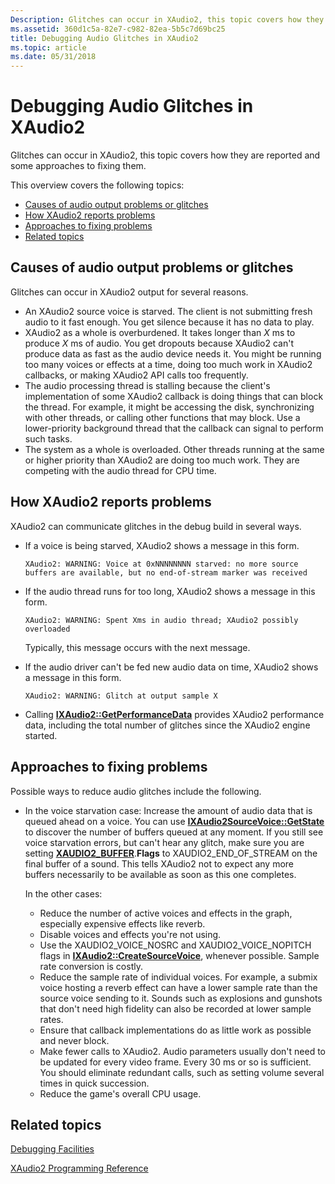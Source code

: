 ```yaml
---
Description: Glitches can occur in XAudio2, this topic covers how they are reported and some approaches to fixing them.
ms.assetid: 360d1c5a-82e7-c982-82ea-5b5c7d69bc25
title: Debugging Audio Glitches in XAudio2
ms.topic: article
ms.date: 05/31/2018
---
```


# Debugging Audio Glitches in XAudio2

Glitches can occur in XAudio2, this topic covers how they are reported and some approaches to fixing them.

This overview covers the following topics:

-   [Causes of audio output problems or glitches](#causes-of-audio-output-problems-or-glitches)
-   [How XAudio2 reports problems](#how-xaudio2-reports-problems)
-   [Approaches to fixing problems](#approaches-to-fixing-problems)
-   [Related topics](#related-topics)

## Causes of audio output problems or glitches

Glitches can occur in XAudio2 output for several reasons.

-   An XAudio2 source voice is starved. The client is not submitting fresh audio to it fast enough. You get silence because it has no data to play.
-   XAudio2 as a whole is overburdened. It takes longer than *X* ms to produce *X* ms of audio. You get dropouts because XAudio2 can't produce data as fast as the audio device needs it. You might be running too many voices or effects at a time, doing too much work in XAudio2 callbacks, or making XAudio2 API calls too frequently.
-   The audio processing thread is stalling because the client's implementation of some XAudio2 callback is doing things that can block the thread. For example, it might be accessing the disk, synchronizing with other threads, or calling other functions that may block. Use a lower-priority background thread that the callback can signal to perform such tasks.
-   The system as a whole is overloaded. Other threads running at the same or higher priority than XAudio2 are doing too much work. They are competing with the audio thread for CPU time.

## How XAudio2 reports problems

XAudio2 can communicate glitches in the debug build in several ways.

-   If a voice is being starved, XAudio2 shows a message in this form.

    ``` syntax
    XAudio2: WARNING: Voice at 0xNNNNNNNN starved: no more source buffers are available, but no end-of-stream marker was received
    ```

-   If the audio thread runs for too long, XAudio2 shows a message in this form.

    ``` syntax
    XAudio2: WARNING: Spent Xms in audio thread; XAudio2 possibly overloaded
    ```

    Typically, this message occurs with the next message.

-   If the audio driver can't be fed new audio data on time, XAudio2 shows a message in this form.

    ``` syntax
    XAudio2: WARNING: Glitch at output sample X
    ```

-   Calling [**IXAudio2::GetPerformanceData**](https://msdn.microsoft.com/library/Ee418615(v=VS.85).aspx) provides XAudio2 performance data, including the total number of glitches since the XAudio2 engine started.

## Approaches to fixing problems

Possible ways to reduce audio glitches include the following.

-   In the voice starvation case: Increase the amount of audio data that is queued ahead on a voice. You can use [**IXAudio2SourceVoice::GetState**](https://msdn.microsoft.com/library/Hh405047(v=VS.85).aspx) to discover the number of buffers queued at any moment. If you still see voice starvation errors, but can't hear any glitch, make sure you are setting [**XAUDIO2\_BUFFER**](/windows/desktop/api/xaudio2/ns-xaudio2-xaudio2_buffer).**Flags** to XAUDIO2\_END\_OF\_STREAM on the final buffer of a sound. This tells XAudio2 not to expect any more buffers necessarily to be available as soon as this one completes.

    In the other cases:

    -   Reduce the number of active voices and effects in the graph, especially expensive effects like reverb.
    -   Disable voices and effects you're not using.
    -   Use the XAUDIO2\_VOICE\_NOSRC and XAUDIO2\_VOICE\_NOPITCH flags in [**IXAudio2::CreateSourceVoice**](https://msdn.microsoft.com/library/Ee418607(v=VS.85).aspx), whenever possible. Sample rate conversion is costly.
    -   Reduce the sample rate of individual voices. For example, a submix voice hosting a reverb effect can have a lower sample rate than the source voice sending to it. Sounds such as explosions and gunshots that don't need high fidelity can also be recorded at lower sample rates.
    -   Ensure that callback implementations do as little work as possible and never block.
    -   Make fewer calls to XAudio2. Audio parameters usually don't need to be updated for every video frame. Every 30 ms or so is sufficient. You should eliminate redundant calls, such as setting volume several times in quick succession.
    -   Reduce the game's overall CPU usage.

## Related topics

<dl> <dt>

[Debugging Facilities](debugging-facilities.md)
</dt> <dt>

[XAudio2 Programming Reference](programming-reference.md)
</dt> </dl>

 

 



